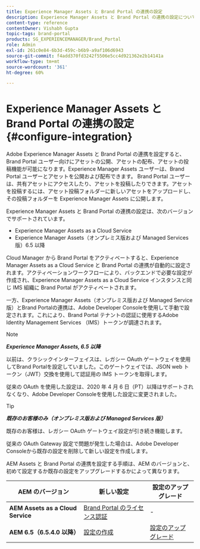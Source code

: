 ```yaml
---
title: Experience Manager Assets と Brand Portal の連携の設定
description: Experience Manager Assets と Brand Portal の連携の設定について説明します。
content-type: reference
contentOwner: Vishabh Gupta
topic-tags: brand-portal
products: SG_EXPERIENCEMANAGER/Brand_Portal
role: Admin
exl-id: 261c0e84-6b3d-459c-b6b9-a9af106d6943
source-git-commit: f4add370fd3242f5506e5cc4d921362e2b14141a
workflow-type: tm+mt
source-wordcount: '361'
ht-degree: 60%

---
```


# Experience Manager Assets と Brand Portal の連携の設定 {#configure-integration}

Adobe Experience Manager Assets と Brand Portal の連携を設定すると、Brand Portal ユーザー向けにアセットの公開、アセットの配布、アセットの投稿機能が可能になります。Experience Manager Assets ユーザーは、Brand Portal ユーザーとアセットを公開および配布できます。 Brand Portal ユーザーは、共有アセットにアクセスしたり、アセットを投稿したりできます。アセットを投稿するには、アセット投稿フォルダーに新しいアセットをアップロードし、その投稿フォルダーを Experience Manager Assets に公開します。

Experience Manager Assets と Brand Portal の連携の設定は、次のバージョンでサポートされています。

* Experience Manager Assets as a Cloud Service
* Experience Manager Assets（オンプレミス版および Managed Services 版）6.5 以降

Cloud Manager から Brand Portal をアクティベートすると、Experience Manager Assets as a Cloud Service と Brand Portal の連携が自動的に設定されます。アクティベーションワークフローにより、バックエンドで必要な設定が作成され、Experience Manager Assets as a Cloud Service インスタンスと同じ IMS 組織に Brand Portal がアクティベートされます。

一方、Experience Manager Assets（オンプレミス版および Managed Service 版）とBrand Portalの連携は、Adobe Developer Consoleを使用して手動で設定されます。これにより、Brand Portal テナントの認証に使用するAdobe Identity Management Services （IMS）トークンが調達されます。

>[!NOTE]
>
>***Experience Manager Assets, 6.5 以降***
>
>以前は、クラシックインターフェイスは、レガシー OAuth ゲートウェイを使用してBrand Portalを設定していました。このゲートウェイでは、JSON web トークン（JWT）交換を使用して認証用の IMS トークンを取得します。
>
>従来の OAuth を使用した設定は、2020 年 4 月 6 日（PT）以降はサポートされなくなり、Adobe Developer Consoleを使用した設定に変更されました。


>[!TIP]
>
>***既存のお客様のみ（オンプレミス版および Managed Services 版）***
>
>既存のお客様は、レガシー OAuth ゲートウェイ設定が引き続き機能します。
>
>従来の OAuth Gateway 設定で問題が発生した場合は、Adobe Developer Consoleから既存の設定を削除して新しい設定を作成します。

AEM Assets と Brand Portal の連携を設定する手順は、AEM のバージョンと、初めて設定するか既存の設定をアップグレードするかによって異なります。

| **AEM のバージョン** | **新しい設定** | **設定のアップグレード** |
|---|---|---|
| **AEM Assets as a Cloud Service** | [Brand Portal のライセンス認証](https://experienceleague.adobe.com/ja/docs/experience-manager-cloud-service/content/assets/brand-portal/configure-aem-assets-with-brand-portal) | - |
| **AEM 6.5（6.5.4.0 以降）** | [設定の作成](https://experienceleague.adobe.com/ja/docs/experience-manager-65/content/assets/brandportal/configure-aem-assets-with-brand-portal) | [設定のアップグレード](https://experienceleague.adobe.com/ja/docs/experience-manager-65/content/assets/brandportal/configure-aem-assets-with-brand-portal#upgrade-integration-65) |
